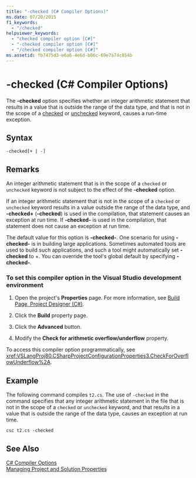 ```yaml
---
title: "-checked (C# Compiler Options)"
ms.date: 07/20/2015
f1_keywords: 
  - "/checked"
helpviewer_keywords: 
  - "checked compiler option [C#]"
  - "-checked compiler option [C#]"
  - "/checked compiler option [C#]"
ms.assetid: fb7475d3-e6a6-4e6d-b86c-69e7a74c854b
---
```

# -checked (C# Compiler Options)
The **-checked** option specifies whether an integer arithmetic statement that results in a value that is outside the range of the data type, and that is not in the scope of a [checked](../../../csharp/language-reference/keywords/checked.md) or [unchecked](../../../csharp/language-reference/keywords/unchecked.md) keyword, causes a run-time exception.  
  
## Syntax  
  
```console  
-checked[+ | -]  
```  
  
## Remarks  
 An integer arithmetic statement that is in the scope of a `checked` or `unchecked` keyword is not subject to the effect of the **-checked** option.  
  
 If an integer arithmetic statement that is not in the scope of a `checked` or `unchecked` keyword results in a value outside the range of the data type, and **-checked+** (**-checked**) is used in the compilation, that statement causes an exception at run time. If **-checked-** is used in the compilation, that statement does not cause an exception at run time.  
  
 The default value for this option is **-checked-**. One scenario for using **-checked-** is in building large applications. Sometimes automated tools are used to build such applications, and such a tool might automatically set **-checked** to +. You can override the tool's global default by specifying **-checked-**.  
  
### To set this compiler option in the Visual Studio development environment  
  
1. Open the project's **Properties** page. For more information, see [Build Page, Project Designer (C#)](/visualstudio/ide/reference/build-page-project-designer-csharp).  
  
2. Click the **Build** property page.  
  
3. Click the **Advanced** button.  
  
4. Modify the **Check for arithmetic overflow/underflow** property.  
  
 To access this compiler option programmatically, see <xref:VSLangProj80.CSharpProjectConfigurationProperties3.CheckForOverflowUnderflow%2A>.  
  
## Example  
 The following command compiles `t2.cs`. The use of `-checked` in the command specifies that any integer arithmetic statement in the file that is not in the scope of a `checked` or `unchecked` keyword, and that results in a value that is outside the range of the data type, causes an exception at run time.  
  
```console  
csc t2.cs -checked  
```  
  
## See Also  
 [C# Compiler Options](../../../csharp/language-reference/compiler-options/index.md)  
 [Managing Project and Solution Properties](/visualstudio/ide/managing-project-and-solution-properties)  
